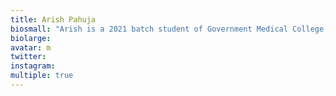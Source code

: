 ```yaml
---
title: Arish Pahuja
biosmall: "Arish is a 2021 batch student of Government Medical College, Ratlam"
biolarge:
avatar: m
twitter:
instagram:
multiple: true
---
```

